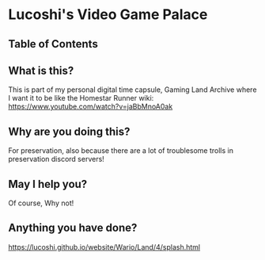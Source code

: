 # Lucoshi's Video Game Palace
## Table of Contents

## What is this?
This is part of my personal digital time capsule, Gaming Land Archive where I want it to be like the Homestar Runner wiki: https://www.youtube.com/watch?v=jaBbMnoA0ak
## Why are you doing this?
For preservation, also because there are a lot of troublesome trolls in preservation discord servers!
## May I help you?
Of course, Why not!
## Anything you have done?
https://lucoshi.github.io/website/Wario/Land/4/splash.html
